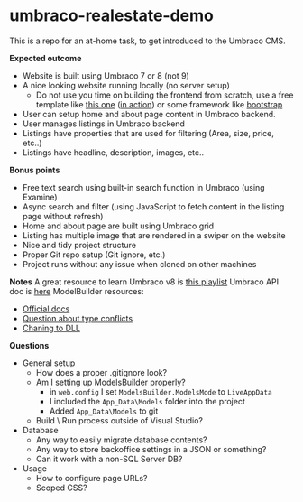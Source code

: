 # umbraco-realestate-demo

This is a repo for an at-home task, to get introduced to the Umbraco CMS.

**Expected outcome**
- Website is built using Umbraco 7 or 8  (not 9)
- A nice looking website running locally (no server setup)
  - Do not use you time on building the  frontend from scratch,
  use a free template like [this one](https://www.free-css.com/free-css-templates/page253/estateagency)
  ([in action](https://www.free-css.com/assets/files/free-css-templates/preview/page253/estateagency/))
  or some framework like [bootstrap](https://getbootstrap.com/)
- User can setup home and about page content in Umbraco backend.
- User manages listings in Umbraco backend
- Listings have properties that are used for filtering (Area, size, price, etc..)
- Listings have headline, description, images, etc..

**Bonus points**
- Free text search using built-in search function in Umbraco (using Examine)
- Async search and filter (using JavaScript to fetch content in the listing page without refresh)
- Home and about page are built using Umbraco grid
- Listing has multiple image that are rendered in a swiper on the website
- Nice and tidy project structure
- Proper Git repo setup (Git ignore, etc.)
- Project runs without any issue when cloned on other machines

**Notes**
A great resource to learn Umbraco v8 is [this playlist](https://www.youtube.com/playlist?list=PL90L_HquhD-_N2mO8kYzhZL15sh1lyxVK)
Umbraco API doc is [here](https://our.umbraco.com/apidocs/v8/csharp/api/Umbraco.Core.Models.html)
ModelBuilder resources:
- [Official docs](https://our.umbraco.com/Documentation/Reference/Templating/Modelsbuilder/Builder-Modes-v8_5)
- [Question about type conflicts](https://our.umbraco.com/forum/developers/razor/75519-modelsbuilder-the-type-exists-in-both-webdll-and-temporary)
- [Chaning to DLL](https://our.umbraco.com/forum/using-umbraco-and-getting-started/102401-change-from-purelive-to-dll)

**Questions**
- General setup
  - How does a proper .gitignore look?
  - Am I setting up ModelsBuilder properly? 
	- in `web.config` I set `ModelsBuilder.ModelsMode` to `LiveAppData`
	- I included the `App_Data\Models` folder into the project
	- Added `App_Data\Models` to git
  - Build \ Run process outside of Visual Studio?
- Database
  - Any way to easily migrate database contents?
  - Any way to store backoffice settings in a JSON or something?
  - Can it work with a non-SQL Server DB?
- Usage
  - How to configure page URLs?
  - Scoped CSS?
